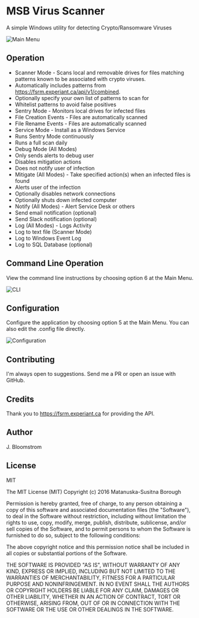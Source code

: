 # MSB Virus Scanner

A simple Windows utility for detecting Crypto/Ransomware Viruses

![Main Menu](https://github.com/akmatsu/MSBVirusScanner/raw/master/screenshot.png "Main Menu")

## Operation
* Scanner Mode - Scans local and removable drives for files matching patterns known to be associated with crypto viruses.  
 * Automatically includes patterns from https://fsrm.experiant.ca/api/v1/combined.
 * Optionally specify your own list of patterns to scan for
 * Whitelist patterns to avoid false positives
* Sentry Mode - Monitors local drives for infected files
 * File Creation Events - Files are automatically scanned 
 * File Rename Events - Files are automatically scanned
* Service Mode - Install as a Windows Service
 * Runs Sentry Mode continuously
 * Runs a full scan daily 
* Debug Mode (All Modes)
 * Only sends alerts to debug user
 * Disables mitigation actions
 * Does not notify user of infection
* Mitigate (All Modes) - Take specified action(s) when an infected files is found
 * Alerts user of the infection
 * Optionally disables network connections
 * Optionally shuts down infected computer
* Notify (All Modes) - Alert Service Desk or others
 * Send email notification (optional)
 * Send Slack notification (optional)
* Log (All Modes) - Logs Activity
 * Log to text file (Scanner Mode)
 * Log to Windows Event Log
 * Log to SQL Database (optional)

## Command Line Operation

View the command line instructions by choosing option 6 at the Main Menu.

![CLI](https://github.com/akmatsu/MSBVirusScanner/raw/master/cli.png "CLI")

## Configuration

Configure the application by choosing option 5 at the Main Menu. You can also edit the .config file directly.

![Configuration](https://github.com/akmatsu/MSBVirusScanner/raw/master/config.png "Configuration") 

## Contributing
 I'm always open to suggestions. Send me a PR or open an issue with GitHub.

## Credits
 Thank you to https://fsrm.experiant.ca for providing the API.
 
## Author
 J. Bloomstrom

## License
 MIT

 The MIT License (MIT)
Copyright (c) 2016 Matanuska-Susitna Borough

Permission is hereby granted, free of charge, to any person obtaining a copy of this software and associated documentation files (the "Software"), to deal in the Software without restriction, including without limitation the rights to use, copy, modify, merge, publish, distribute, sublicense, and/or sell copies of the Software, and to permit persons to whom the Software is furnished to do so, subject to the following conditions:

The above copyright notice and this permission notice shall be included in all copies or substantial portions of the Software.

THE SOFTWARE IS PROVIDED "AS IS", WITHOUT WARRANTY OF ANY KIND, EXPRESS OR IMPLIED, INCLUDING BUT NOT LIMITED TO THE WARRANTIES OF MERCHANTABILITY, FITNESS FOR A PARTICULAR PURPOSE AND NONINFRINGEMENT. IN NO EVENT SHALL THE AUTHORS OR COPYRIGHT HOLDERS BE LIABLE FOR ANY CLAIM, DAMAGES OR OTHER LIABILITY, WHETHER IN AN ACTION OF CONTRACT, TORT OR OTHERWISE, ARISING FROM, OUT OF OR IN CONNECTION WITH THE SOFTWARE OR THE USE OR OTHER DEALINGS IN THE SOFTWARE.
 
 
